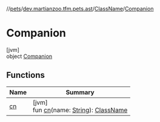 //[pets](../../../../index.md)/[dev.martianzoo.tfm.pets.ast](../../index.md)/[ClassName](../index.md)/[Companion](index.md)

# Companion

[jvm]\
object [Companion](index.md)

## Functions

| Name | Summary |
|---|---|
| [cn](cn.md) | [jvm]<br>fun [cn](cn.md)(name: [String](https://kotlinlang.org/api/latest/jvm/stdlib/kotlin/-string/index.html)): [ClassName](../index.md) |
